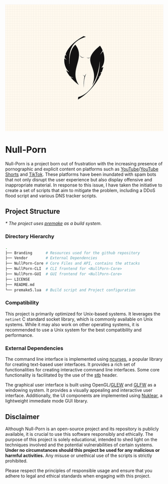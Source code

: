 ![logo](Branding/Logo.png)

# Null-Porn
Null-Porn is a project born out of frustration with the increasing presence of pornographic and explicit content on platforms such as [YouTube](https://youtube.com)/[YouTube Shorts](https://shorts.youtube.com) and [TikTok](https://tiktok.com). These platforms have been inundated with spam bots that not only disrupt the user experience but also display offensive and inappropriate material. In response to this issue, I have taken the initiative to create a set of scripts that aim to mitigate the problem, including a DDoS flood script and various DNS tracker scripts.

## Project Structure

_* The project uses [premake](https://github.premake.io) as a build system_.

### Directory Hierarchy
```sh
.
├── Branding      # Resources used for the github repository
├── Vendor        # External Dependencies
├── NullPorn-Core # Core Files and API, contains the attacks
├── NullPorn-CLI  # CLI frontend for <NullPorn-Core>
├── NullPorn-GUI  # GUI frontend for <NullPorn-Core>
├── LICENSE
├── README.md
└── premake5.lua  # Build script and Project configuration
```

### Compatibility

This project is primarily optimized for Unix-based systems. It leverages the `netinet` C standard socket library, which is commonly available on Unix systems. While it may also work on other operating systems, it is recommended to use a Unix system for the best compatibility and performance.

### External Dependencies

The command line interface is implemented using [ncurses](https://invisible-island.net/ncurses/), a popular library for creating text-based user interfaces. It provides a rich set of functionalities for creating interactive command line interfaces. Some core functionality is facilitated by the use of the [stb](https://github.com/nothings/stb) header.

The graphical user interface is built using OpenGL/[GLEW](https://glew.sourceforge.net/) and [GLFW](https://glfw.org) as a windowing system. It provides a visually appealing and interactive user interface. Additionally, the UI components are implemented using [Nuklear](https://immediate-mode-ui.github.io/Nuklear/doc/index.html), a lightweight immediate mode GUI library.


## Disclaimer
Although Null-Porn is an open-source project and its repository is publicly available, it is crucial to use this software responsibly and ethically. The purpose of this project is solely educational, intended to shed light on the techniques involved and the potential vulnerabilities of certain systems. **Under no circumstances should this project be used for any malicious or harmful activities.** Any misuse or unethical use of the scripts is strictly prohibited.

Please respect the principles of responsible usage and ensure that you adhere to legal and ethical standards when engaging with this project.
